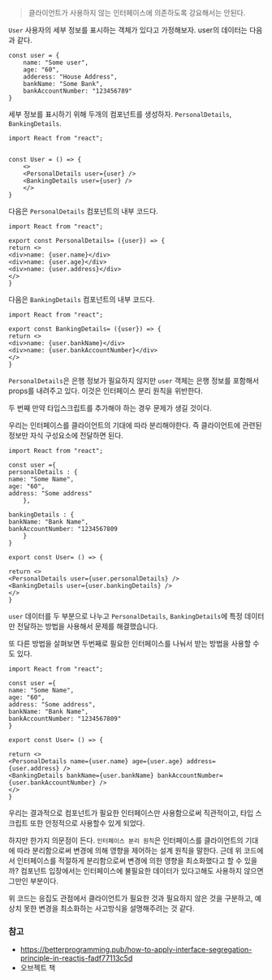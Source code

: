 > 클라이언트가 사용하지 않는 인터페이스에 의존하도록 강요해서는 안된다.

`User` 사용자의 세부 정보를 표시하는 객체가 있다고 가정해보자. user의 데이터는 다음과 같다.
```tsx
const user = {
	name: "Some user",
	age: "60",
	adderess: "House Address",
	bankName: "Some Bank",
	bankAccountNumber: "123456789"
}
```

세부 정보를 표시하기 위해 두개의 컴포넌트를 생성하자. `PersonalDetails`, `BankingDetails`.

```tsx
import React from "react";


const User = () => {
	<>
	<PersonalDetails user={user} />
	<BankingDetails user={user} />
	</>
}
```

다음은 `PersonalDetails` 컴포넌트의 내부 코드다.
```tsx
import React from "react";

export const PersonalDetails= ({user}) => {
return <>
<div>name: {user.name}</div>
<div>name: {user.age}</div>
<div>name: {user.address}</div>
</>
}
```

다음은 `BankingDetails` 컴포넌트의 내부 코드다.

```tsx
import React from "react";

export const BankingDetails= ({user}) => {
return <>
<div>name: {user.bankName}</div>
<div>name: {user.bankAccountNumber}</div>
</>
}
```

`PersonalDetails`은 은행 정보가 필요하지 않지만 `user` 객체는 은행 정보를 포함해서 props를 내려주고 있다. 이것은 인터페이스 분리 원칙을 위반한다.

두 번째 만약 타입스크립트를 추가해야 하는 경우 문제가 생길 것이다.

우리는 인터페이스를 클라이언트의 기대에 따라 분리해야한다. 즉 클라이언트에 관련된 정보만 자식 구성요소에 전달하면 된다.

```tsx
import React from "react";

const user ={
personalDetails : {
name: "Some Name",
age: "60",
address: "Some address"
	},

bankingDetails : {
bankName: "Bank Name",
bankAccountNumber: "1234567809
	}
}

export const User= () => {

return <>
<PersonalDetails user={user.personalDetails} />
<BankingDetails user={user.bankingDetails} />
</>
}
```

`user` 데이터를 두 부분으로 나누고 `PersonalDetails`, `BankingDetails`에 특정 데이터만 전달하는 방법을 사용해서 문제를 해결했습니다.

또 다른 방법을 살펴보면 두번째로 필요한 인터페이스를 나눠서 받는 방법을 사용할 수 도 있다.

```tsx
import React from "react";

const user ={
name: "Some Name",
age: "60",
address: "Some address",
bankName: "Bank Name",
bankAccountNumber: "1234567809"
}

export const User= () => {

return <>
<PersonalDetails name={user.name} age={user.age} address={user.address} />
<BankingDetails bankName={user.bankName} bankAccountNumber={user.bankAccountNumber} />
</>
}
```

우리는 결과적으로 컴포넌트가 필요한 인터페이스만 사용함으로써 직관적이고, 타입 스크립트 또한 안정적으로 사용할수 있게 되었다.

하지만 한가지 의문점이 든다. `인터페이스 분리 원칙`은 인터페이스를 클라이언트의 기대에 따라 분리함으로써 변경에 의해 영향을 제어하는 설계 원칙을 말한다. 근데 위 코드에서 인터페이스를 적절하게 분리함으로써 변경에 의한 영향을 최소화했다고 할 수 있을까? 컴포넌트 입장에서는 인터페이스에 불필요한 데이터가 있다고해도 사용하지 않으면 그만인 부분이다.

위 코드는 응집도 관점에서 클라이언트가 필요한 것과 필요하지 않은 것을 구분하고, 예상치 못한 변경을 최소화하는 사고방식을 설명해주려는 것 같다.


### 참고
- https://betterprogramming.pub/how-to-apply-interface-segregation-principle-in-reactjs-fadf77113c5d
- 오브젝트 책